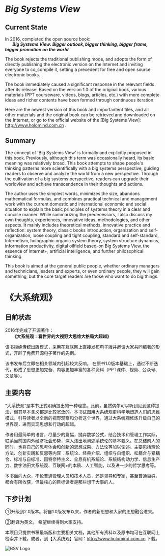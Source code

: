 # _Big Systems View_
## Current State

In 2016, completed the open source book:<br>
&nbsp;&nbsp;&nbsp;&nbsp;&nbsp;&nbsp;_**Big Systems View: Bigger outlook, bigger thinking, bigger frame, bigger promotion on the world**_

The book rejects the traditional publishing mode, and adopts the form of directly publishing the electronic version on the Internet and inviting everyone to co_compile it, setting a precedent for free and open source electronic books.

The book immediately caused a significant response in the relevant fields after its release.
Based on the version 1.0 of the original book, various materials (PPT courseware, videos, blogs, articles, etc.) with more complete ideas and richer contents have been formed through continuous iteration. 

Here are the newest version of this book and importantent files, and all other materials and the original book can be retrieved and downloaded on the Internet, or go to the official website of the [Big Systems View]: http://www.holomind.com.cn .

## Summary
The concept of 'Big Systems View' is formally and explicitly proposed in this book. Previously, although this term was occasionally heard, its basic meaning was relatively broad. This book attempts to shape people's thinking patterns more scientifically with a big systems perspective, guiding readers to observe and analyze the world from a new perspective. Through the cultivation of a big systems perspective, readers can upgrade their worldview and achieve transcendence in their thoughts and actions.

The author uses the simplest words, minimizes the size, abandons mathematical formulas, and combines practical technical and management work with the current domestic and international economic and social situation to explain the basic principles of systems theory in a clear and concise manner. While summarizing the predecessors, I also discuss my own thoughts, experiences, innovative ideas, methodologies, and other aspects. It mainly includes theoretical methods, innovative practice and reflection: system theory, classic books introduction, organization and self-organization, loose coupling and tight coupling, standard and self-standard, Internetism, holographic organic system theory, system structure dynamics, information productivity, digital oilfield based-on Big Systems View, the essence of Internet+, artificial intelligence, and further philosophical thinking.

This book is aimed at the general public people, whether ordinary managers and technicians, leaders and experts, or even ordinary people, they will gain something, but the core target readers are those who want to do big things.





# 《大系统观》
## 目前状态
2016年完成了开源著作：<br>
&nbsp;&nbsp;&nbsp;&nbsp;&nbsp;&nbsp;**《大系统观：看世界的大视野大思维大格局大超越》**

该书拒绝传统出版模式，采用在互联网上直接发布电子版并邀请大家共同编著的形式，开辟了免费开源电子著作的先例。

该书发布后立即在相关领域内引起较大反响。
在原书1.0版本基础上，通过不断迭代，形成了思想更加完备、内容更加丰富的各种资料（PPT课件、视频、公众号、文章等）。

## 主要内容
“大系统观”是本书正式明确提出的一种理念。此前，虽然偶尔可以听到见到这种提法，但其基本含义都是比较宽泛的。本书试图用大系统观更科学地塑造人们的思维模式，引导读者以全新的视野观察和分析这个世界，通过大系统观修炼升级自己的世界观，进而实现思想和行动的超越。

作者用最简单的语言，尽量少的篇幅，抛弃数学公式，结合技术和管理工作实际，联系当前国内外经济社会形势，深入浅出地阐述系统论的基本要义。在总结前人的同时，也将自己的思考体会和创新的思想成果、方法论等加以论述。主要包括理论方法、创新实践和反思等内容：系统论、经典介绍、组织与自组织、松耦合与紧耦合、标准与自标准、因特奈特主义、全息有机系统论、系统结构动力学、信息生产力、数字油田大系统观、互联网+的本质、人工智能，以及进一步的哲学思考等。

本书面向大众，不论普通管理人员和技术人员，还是领导和专家，甚至普通百姓，都会有所收获，但最核心的目标读者是那些想干大事的人。

## 下步计划
①升级到2.0版本。将自1.0版发布以来，作者的新思想和大家的思想融合进来。

②翻译为英文。
希望继续得到大家支持。

本项目只提供书稿最新版和主要相关文档，其他所有资料以及原书均可在互联网上检索并下载，或者，到【大系统观】官网：http://www.holomind.com.cn 下载。

<img alt="BSV Logo"  src="files/img/BSV_Book_300.jpg">

